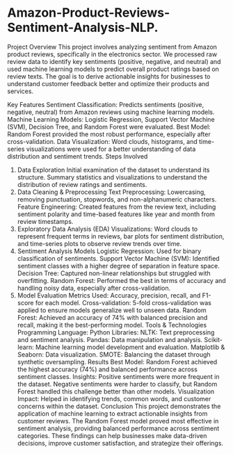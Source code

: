# Amazon-Product-Reviews-Sentiment-Analysis-NLP.
Project Overview
This project involves analyzing sentiment from Amazon product reviews, specifically in the electronics sector. 
We processed raw review data to identify key sentiments (positive, negative, and neutral) and used machine learning models to predict overall product ratings based on review texts. 
The goal is to derive actionable insights for businesses to understand customer feedback better and optimize their products and services.

Key Features
Sentiment Classification: Predicts sentiments (positive, negative, neutral) from Amazon reviews using machine learning models.
Machine Learning Models: Logistic Regression, Support Vector Machine (SVM), Decision Tree, and Random Forest were evaluated.
Best Model: Random Forest provided the most robust performance, especially after cross-validation.
Data Visualization: Word clouds, histograms, and time-series visualizations were used for a better understanding of data distribution and sentiment trends.
Steps Involved
1. Data Exploration
Initial examination of the dataset to understand its structure.
Summary statistics and visualizations to understand the distribution of review ratings and sentiments.
2. Data Cleaning & Preprocessing
Text Preprocessing: Lowercasing, removing punctuation, stopwords, and non-alphanumeric characters.
Feature Engineering: Created features from the review text, including sentiment polarity and time-based features like year and month from review timestamps.
3. Exploratory Data Analysis (EDA)
Visualizations: Word clouds to represent frequent terms in reviews, bar plots for sentiment distribution, and time-series plots to observe review trends over time.
4. Sentiment Analysis Models
Logistic Regression: Used for binary classification of sentiments.
Support Vector Machine (SVM): Identified sentiment classes with a higher degree of separation in feature space.
Decision Tree: Captured non-linear relationships but struggled with overfitting.
Random Forest: Performed the best in terms of accuracy and handling noisy data, especially after cross-validation.
5. Model Evaluation
Metrics Used: Accuracy, precision, recall, and F1-score for each model.
Cross-validation: 5-fold cross-validation was applied to ensure models generalize well to unseen data.
Random Forest: Achieved an accuracy of 74% with balanced precision and recall, making it the best-performing model.
Tools & Technologies
Programming Language: Python
Libraries:
NLTK: Text preprocessing and sentiment analysis.
Pandas: Data manipulation and analysis.
Scikit-learn: Machine learning model development and evaluation.
Matplotlib & Seaborn: Data visualization.
SMOTE: Balancing the dataset through synthetic oversampling.
Results
Best Model: Random Forest achieved the highest accuracy (74%) and balanced performance across sentiment classes.
Insights: Positive sentiments were more frequent in the dataset. Negative sentiments were harder to classify, but Random Forest handled this challenge better than other models.
Visualization Impact: Helped in identifying trends, common words, and customer concerns within the dataset.
Conclusion
This project demonstrates the application of machine learning to extract actionable insights from customer reviews. The Random Forest model proved most effective in sentiment analysis, providing balanced performance across sentiment categories. These findings can help businesses make data-driven decisions, improve customer satisfaction, and strategize their offerings.
